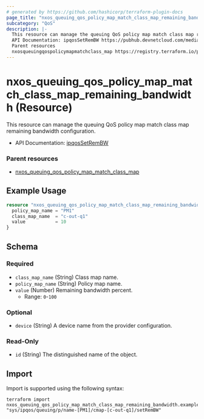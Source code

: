 ```yaml
---
# generated by https://github.com/hashicorp/terraform-plugin-docs
page_title: "nxos_queuing_qos_policy_map_match_class_map_remaining_bandwidth Resource - terraform-provider-nxos"
subcategory: "QoS"
description: |-
  This resource can manage the queuing QoS policy map match class map remaining bandwidth configuration.
  API Documentation: ipqosSetRemBW https://pubhub.devnetcloud.com/media/dme-docs-10-2-2/docs/Qos/ipqos:SetRemBW/
  Parent resources
  nxosqueuingqospolicymapmatchclass_map https://registry.terraform.io/providers/CiscoDevNet/nxos/latest/docs/resources/queuing_qos_policy_map_match_class_map
---
```


# nxos_queuing_qos_policy_map_match_class_map_remaining_bandwidth (Resource)

This resource can manage the queuing QoS policy map match class map remaining bandwidth configuration.

- API Documentation: [ipqosSetRemBW](https://pubhub.devnetcloud.com/media/dme-docs-10-2-2/docs/Qos/ipqos:SetRemBW/)

### Parent resources

- [nxos_queuing_qos_policy_map_match_class_map](https://registry.terraform.io/providers/CiscoDevNet/nxos/latest/docs/resources/queuing_qos_policy_map_match_class_map)

## Example Usage

```terraform
resource "nxos_queuing_qos_policy_map_match_class_map_remaining_bandwidth" "example" {
  policy_map_name = "PM1"
  class_map_name  = "c-out-q1"
  value           = 10
}
```

<!-- schema generated by tfplugindocs -->
## Schema

### Required

- `class_map_name` (String) Class map name.
- `policy_map_name` (String) Policy map name.
- `value` (Number) Remaining bandwidth percent.
  - Range: `0`-`100`

### Optional

- `device` (String) A device name from the provider configuration.

### Read-Only

- `id` (String) The distinguished name of the object.

## Import

Import is supported using the following syntax:

```shell
terraform import nxos_queuing_qos_policy_map_match_class_map_remaining_bandwidth.example "sys/ipqos/queuing/p/name-[PM1]/cmap-[c-out-q1]/setRemBW"
```
